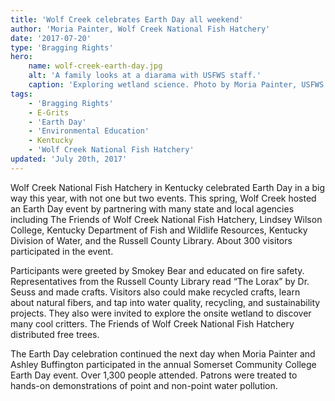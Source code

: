 ```yaml
---
title: 'Wolf Creek celebrates Earth Day all weekend'
author: 'Moria Painter, Wolf Creek National Fish Hatchery'
date: '2017-07-20'
type: 'Bragging Rights'
hero:
    name: wolf-creek-earth-day.jpg
    alt: 'A family looks at a diarama with USFWS staff.'
    caption: 'Exploring wetland science. Photo by Moria Painter, USFWS.'
tags:
    - 'Bragging Rights'
    - E-Grits
    - 'Earth Day'
    - 'Environmental Education'
    - Kentucky
    - 'Wolf Creek National Fish Hatchery'
updated: 'July 20th, 2017'
---
```


Wolf Creek National Fish Hatchery in Kentucky celebrated Earth Day in a big way this year, with not one but two events.  This spring, Wolf Creek hosted an Earth Day event by partnering with many state and local agencies including The Friends of Wolf Creek National Fish Hatchery, Lindsey Wilson College, Kentucky Department of Fish and Wildlife Resources, Kentucky Division of Water, and the Russell County Library.  About 300 visitors participated in the event.

Participants were greeted by Smokey Bear and educated on fire safety. Representatives from the Russell County Library read “The Lorax” by Dr. Seuss and made crafts. Visitors also could make recycled crafts, learn about natural fibers, and tap into water quality, recycling, and sustainability projects. They also were invited to explore the onsite wetland to discover many cool critters.  The Friends of Wolf Creek National Fish Hatchery distributed free trees.

The Earth Day celebration continued the next day when Moria Painter and Ashley Buffington participated in the annual Somerset Community College Earth Day event.  Over 1,300 people attended.  Patrons were treated to hands-on demonstrations of point and non-point water pollution.

